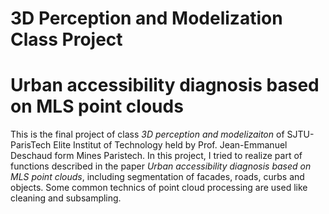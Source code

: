 # 3D Perception and Modelization Class Project
# Urban accessibility diagnosis based on MLS point clouds

This is the final project of class *3D perception and modelizaiton* of SJTU-ParisTech Elite Institut of Technology held by Prof. Jean-Emmanuel Deschaud form Mines Paristech.
In this project, I tried to realize part of functions described in the paper *Urban accessibility diagnosis based on MLS point clouds*, including segmentation of facades, roads, curbs and objects.
Some common technics of point cloud processing are used like cleaning and subsampling.
